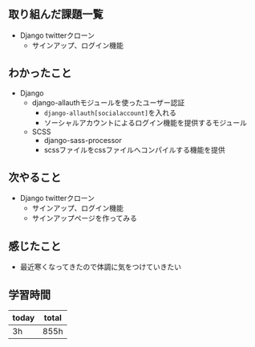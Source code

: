 ## 取り組んだ課題一覧
- Django twitterクローン
	- サインアップ、ログイン機能
## わかったこと
- Django
	- django-allauthモジュールを使ったユーザー認証
		- `django-allauth[socialaccount]`を入れる
		- ソーシャルアカウントによるログイン機能を提供するモジュール
	- SCSS
		- django-sass-processor
		- scssファイルをcssファイルへコンパイルする機能を提供
		
## 次やること
- Django twitterクローン
	- サインアップ、ログイン機能
	- サインアップページを作ってみる
## 感じたこと
- 最近寒くなってきたので体調に気をつけていきたい
## 学習時間

| today | total |
| ----- | ----- |
| 3h    | 855h  |
